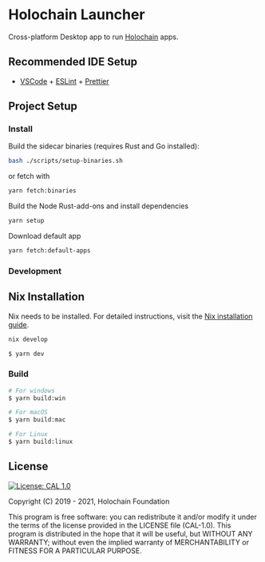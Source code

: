 # Holochain Launcher

Cross-platform Desktop app to run [Holochain](https://www.holochain.org) apps.

## Recommended IDE Setup

- [VSCode](https://code.visualstudio.com/) + [ESLint](https://marketplace.visualstudio.com/items?itemName=dbaeumer.vscode-eslint) + [Prettier](https://marketplace.visualstudio.com/items?itemName=esbenp.prettier-vscode)

## Project Setup

### Install

Build the sidecar binaries (requires Rust and Go installed):

```bash
bash ./scripts/setup-binaries.sh
```

or fetch with

```bash
yarn fetch:binaries
```

Build the Node Rust-add-ons and install dependencies

```bash
yarn setup
```

Download default app

```bash
yarn fetch:default-apps
```

### Development

## Nix Installation

Nix needs to be installed. For detailed instructions, visit the [Nix installation guide](https://nixos.org/manual/nix/stable/#chap-installation).

```bash
nix develop
```

```bash
$ yarn dev
```

### Build

```bash
# For windows
$ yarn build:win

# For macOS
$ yarn build:mac

# For Linux
$ yarn build:linux
```

## License

[![License: CAL 1.0](https://img.shields.io/badge/License-CAL%201.0-blue.svg)](https://github.com/holochain/cryptographic-autonomy-license)

Copyright (C) 2019 - 2021, Holochain Foundation

This program is free software: you can redistribute it and/or modify it under the terms of the license
provided in the LICENSE file (CAL-1.0). This program is distributed in the hope that it will be useful,
but WITHOUT ANY WARRANTY; without even the implied warranty of MERCHANTABILITY or FITNESS FOR A PARTICULAR
PURPOSE.
